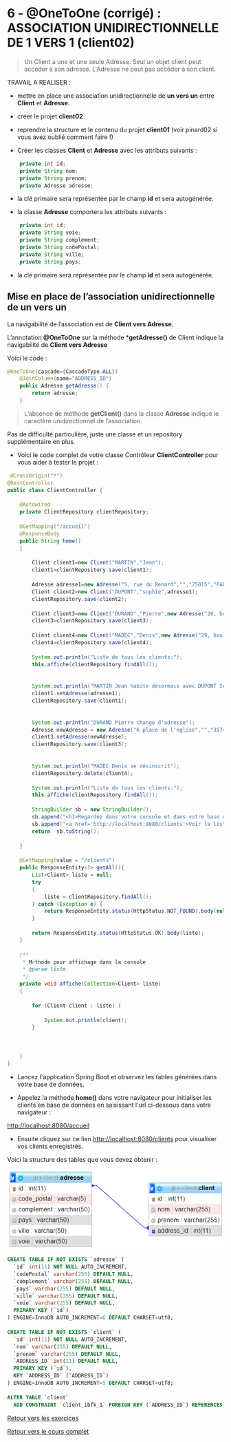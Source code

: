 # 6 - @OneToOne (corrigé) : ASSOCIATION UNIDIRECTIONNELLE DE 1 VERS 1 (**client02**)

>Un Client a une et une seule Adresse. Seul un objet client peut accéder à son adresse. L'Adresse ne peut pas accéder à son client.

TRAVAIL A REALISER :

- mettre en place une association unidirectionnelle de **un vers un** entre **Client** et **Adresse**.

- créer le projet **client02**
- reprendre la structure et le contenu du projet **client01** (voir pinard02 si vous avez oublié comment faire !)

- Créer les classes **Client** et **Adresse** avec les attributs suivants :

```java
    private int id;
    private String nom;
    private String prenom;
    private Adresse adresse;
```

- la clé primaire sera représentée par le champ **id** et sera autogénérée.

- la classe **Adresse** comportera les attributs suivants :

```java
    private int id;
    private String voie;
    private String complement;
    private String codePostal;
    private String ville;
    private String pays;
```

- la clé primaire sera représentée par le champ **id** et sera autogénérée.

## Mise en place de l’association unidirectionnelle de un vers un

La navigabilité de l’association est de **Client vers Adresse**.

L’annotation **@OneToOne** sur la méthode ***getAdresse()** de Client indique la navigabilité de **Client vers Adresse**

Voici le code :

```java
@OneToOne(cascade={CascadeType.ALL})
	@JoinColumn(name="ADDRESS_ID")
	public Adresse getAdresse() {
		return adresse;
	}
```

>L’absence de méthode **getClient()** dans la classe **Adresse** indique le caractère unidirectionnel de l’association.

Pas de difficulté particulière, juste une classe et un repository supplémentaire en plus.

- Voici le code complet de votre classe Contrôleur **ClientController** pour vous aider à tester le projet :

```java
 @CrossOrigin("*")
@RestController
public class ClientController {

	@Autowired
	private ClientRepository clientRepository;

	@GetMapping("/accueil")
	@ResponseBody
	public String home()
	{

		Client client1=new Client("MARTIN","Jean");
		client1=clientRepository.save(client1);

		Adresse adresse1=new Adresse("5, rue du Renard","","75015","PARIS","FRANCE");
		Client client2=new Client("DUPONT","sophie",adresse1);
		clientRepository.save(client2);

		Client client3=new Client("DURAND","Pierre",new Adresse("20, boulevard Gambetta","","78300","POISSY","FRANCE"));
		client3=clientRepository.save(client3);

		Client client4=new Client("MADEC","Denis",new Adresse("29, boulevard Devaux","","78300","POISSY","FRANCE"));
		client4=clientRepository.save(client4);

		System.out.println("Liste de tous les clients:");
		this.affiche(clientRepository.findAll());


		System.out.println("MARTIN Jean habite désormais avec DUPONT Sophie");
		client1.setAdresse(adresse1);
		clientRepository.save(client1);


		System.out.println("DURAND Pierre change d'adresse");
		Adresse newAdresse = new Adresse("6 place de l'église","","35740","PACE","FRANCE");
		client3.setAdresse(newAdresse);
		clientRepository.save(client3);
		

		System.out.println("MADEC Denis se désinscrit");
		clientRepository.delete(client4);

		System.out.println("Liste de tous les clients:");
		this.affiche(clientRepository.findAll());

		StringBuilder sb = new StringBuilder();
		sb.append("<h1>Regardez dans votre console et dans votre base de données MySQL <strong>JPA</strong></h1>");
		sb.append("<a href='http://localhost:8080/clients'>Voir la liste des clients enregistrés</a>");
		return  sb.toString();

	}

	@GetMapping(value = "/clients")
	public ResponseEntity<?> getAll(){
		List<Client> liste = null;
		try
		{
			liste = clientRepository.findAll();
		} catch (Exception e) {
			return ResponseEntity.status(HttpStatus.NOT_FOUND).body(null);
		}

		return ResponseEntity.status(HttpStatus.OK).body(liste);
	}

	/**
	 * Méthode pour affichage dans la console
	 * @param liste
	 */
	private void affiche(Collection<Client> liste)
	{

		for (Client client : liste) {

			System.out.println(client);
		}



	}
}
```

- Lancez l'application Spring Boot et observez les tables générées dans votre base de données.

- Appelez la méthode **home()** dans votre navigateur pour initialiser les clients en base de données en saisissant l'url ci-dessous dans votre navigateur :
  
[http://localhost:8080/accueil](http://localhost:8080/accueil)

- Ensuite cliquez sur ce lien [http://localhost:8080/clients](http://localhost:8080/clients) pour visualiser vos clients enregistrés.

Voici la structure des tables que vous devez obtenir :

![client02.png](images/client02.png)

```sql
CREATE TABLE IF NOT EXISTS `adresse` (
  `id` int(11) NOT NULL AUTO_INCREMENT,
  `codePostal` varchar(255) DEFAULT NULL,
  `complement` varchar(255) DEFAULT NULL,
  `pays` varchar(255) DEFAULT NULL,
  `ville` varchar(255) DEFAULT NULL,
  `voie` varchar(255) DEFAULT NULL,
  PRIMARY KEY (`id`)
) ENGINE=InnoDB AUTO_INCREMENT=6 DEFAULT CHARSET=utf8;

CREATE TABLE IF NOT EXISTS `client` (
  `id` int(11) NOT NULL AUTO_INCREMENT,
  `nom` varchar(255) DEFAULT NULL,
  `prenom` varchar(255) DEFAULT NULL,
  `ADDRESS_ID` int(11) DEFAULT NULL,
  PRIMARY KEY (`id`),
  KEY `ADDRESS_ID` (`ADDRESS_ID`)
) ENGINE=InnoDB AUTO_INCREMENT=5 DEFAULT CHARSET=utf8;

ALTER TABLE `client`
  ADD CONSTRAINT `client_ibfk_1` FOREIGN KEY (`ADDRESS_ID`) REFERENCES `adresse` (`id`);

```

[Retour vers les exercices](https://pbouget.github.io/cours/framework-back/1-jpa-orm/mapping-orm.html)

[Retour vers le cours complet](https://pbouget.github.io/cours/)
